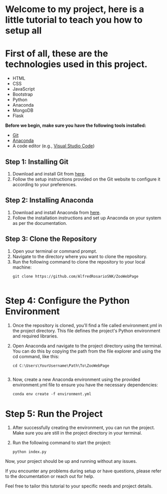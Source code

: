 # Welcome to my project, here is a little tutorial to teach you how to setup all

# First of all, these are the technologies used in this project.

- HTML
- CSS
- JavaScript
- Bootstrap
- Python
- Anaconda
- MongoDB
- Flask

**Before we begin, make sure you have the following tools installed:**

- [Git](https://git-scm.com/downloads)
- [Anaconda](https://www.anaconda.com/)
- A code editor (e.g., [Visual Studio Code](https://code.visualstudio.com/))

## Step 1: Installing Git
1. Download and install Git from [here](https://git-scm.com/downloads).
2. Follow the setup instructions provided on the Git website to configure it according to your preferences.

## Step 2: Installing Anaconda
1. Download and install Anaconda from [here](https://www.anaconda.com/).
2. Follow the installation instructions and set up Anaconda on your system as per the documentation.

## Step 3: Clone the Repository
1. Open your terminal or command prompt.
2. Navigate to the directory where you want to clone the repository.
3. Run the following command to clone the repository to your local machine:
   ```shell
   git clone https://github.com/AlfredRosarioSNK/ZooWebPage


# Step 4: Configure the Python Environment
 1. Once the repository is cloned, you'll find a file called environment.yml in the project directory. This file defines the project's Python environment and required libraries.

 2. Open Anaconda and navigate to the project directory using the terminal. You can do this by copying the path from the file explorer and using the cd command, like this:
    
    ```shell
    cd C:\Users\YourUsername\Path\To\ZooWebPage
 
 3. Now, create a new Anaconda environment using the provided environment.yml file to ensure you have the necessary dependencies:
    
    ```shell
    conda env create -f environment.yml

# Step 5: Run the Project

1. After successfully creating the environment, you can run the project. Make sure you are still in the project directory in your terminal.
2. Run the following command to start the project:
    
    ```shell
    python index.py

Now, your project should be up and running without any issues.

If you encounter any problems during setup or have questions, please refer to the documentation or reach out for help.

Feel free to tailor this tutorial to your specific needs and project details.